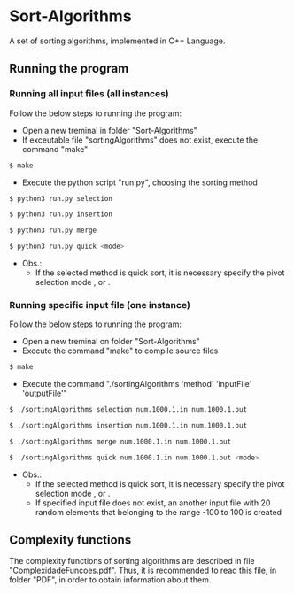 # Sort-Algorithms
A set of sorting algorithms, implemented in C++ Language.

## Running the program

### Running all input files (all instances)
Follow the below steps to running the program:
- Open a new treminal in folder "Sort-Algorithms"
- If exceutable file "sortingAlgorithms" does not exist, execute the command "make"
```sh
$ make
```
- Execute the python script "run.py", choosing the sorting method
```sh
$ python3 run.py selection
```
```sh
$ python3 run.py insertion
```
```sh
$ python3 run.py merge
```
```sh
$ python3 run.py quick <mode>
```
- Obs.: 
	- If the selected method is quick sort, it is necessary specify the pivot selection mode <first>, <median> or <random>. 

### Running specific input file (one instance)
Follow the below steps to running the program:
	
- Open a new treminal on folder "Sort-Algorithms"
- Execute the command "make" to compile source files
```sh
$ make
``` 
- Execute the command "./sortingAlgorithms 'method' 'inputFile' 'outputFile'"
```sh
$ ./sortingAlgorithms selection num.1000.1.in num.1000.1.out
```
```sh
$ ./sortingAlgorithms insertion num.1000.1.in num.1000.1.out
```
```sh
$ ./sortingAlgorithms merge num.1000.1.in num.1000.1.out
```
```sh
$ ./sortingAlgorithms quick num.1000.1.in num.1000.1.out <mode>
```
- Obs.: 
	- If the selected method is quick sort, it is necessary specify the pivot selection mode <first>, <median> or <random>.
	- If specified input file does not exist, an another input file with 20 random elements that belonging to the range -100 to 100 is created

## Complexity functions

The complexity functions of sorting algorithms are described in file "ComplexidadeFuncoes.pdf". Thus, it is recommended to read this file, in folder "PDF", in order to obtain information about them.
